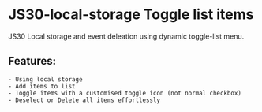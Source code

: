 # JS30-local-storage Toggle list items
JS30 Local storage and event deleation using dynamic toggle-list menu.

## Features:
    - Using local storage
    - Add items to list 
    - Toggle items with a customised toggle icon (not normal checkbox)
    - Deselect or Delete all items effortlessly
    
